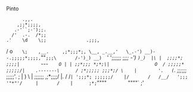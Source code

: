 Pinto

          .,,.
        ,;;*;;;;,
       .-'``;-');;.
      /'  .-.  /*;;
    .'    \d    \;;               .;;;,
   / o      `    \;    ,__.     ,;*;;;*;,
  \__, _.__,'   \_.-') __)--.;;;;;*;;;;,
   `""`;;;\       /-')_) __)  `\' ';;;;;;
      ;*;;;        -') `)_)  |\ |  ;;;;*;
      ;;;;|        `---`    O | | ;;*;;;
      *;*;\|                 O  / ;;;;;*
     ;;;;;/|    .-------\      / ;*;;;;;
    ;;;*;/ \    |        '.   (`. ;;;*;;;
    ;;;;;'. ;   |          )   \ | ;;;;;;
    ,;*;;;;\/   |.        /   /` | ';;;*;
     ;;;;;;/    |/       /   /__/   ';;;
     '"*"'/     |       /    |      ;*;
          `""""`        `""""`     ;'
